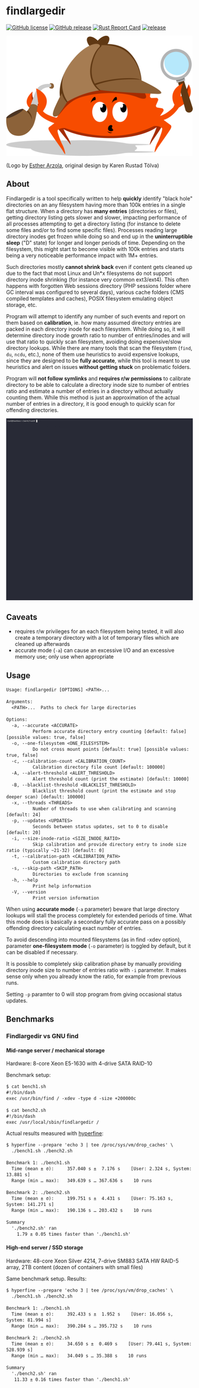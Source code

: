 # findlargedir

[![GitHub license](https://img.shields.io/github/license/dkorunic/findlargedir.svg)](https://github.com/dkorunic/findlargedir/blob/master/LICENSE.txt)
[![GitHub release](https://img.shields.io/github/release/dkorunic/findlargedir.svg)](https://github.com/dkorunic/findlargedir/releases/latest)
[![Rust Report Card](https://rust-reportcard.xuri.me/badge/github.com/dkorunic/findlargedir)](https://rust-reportcard.xuri.me/report/github.com/dkorunic/findlargedir)
[![release](https://github.com/dkorunic/findlargedir/actions/workflows/release.yml/badge.svg)](https://github.com/dkorunic/findlargedir/actions/workflows/release.yml)

![](ferris.png)

(Logo by [Esther Arzola](https://www.redbubble.com/people/earzola/shop), original design by Karen Rustad Tölva)

## About

Findlargedir is a tool specifically written to help **quickly** identify "black hole" directories on an any filesystem having more than 100k entries in a single flat structure. When a directory has **many entries** (directories or files), getting directory listing gets slower and slower, impacting performance of all processes attempting to get a directory listing (for instance to delete some files and/or to find some specific files). Processes reading large directory inodes get frozen while doing so and end up in the **uninterruptible sleep** ("D" state) for longer and longer periods of time. Depending on the filesystem, this might start to become visible with 100k entries and starts being a very noticeable performance impact with 1M+ entries.

Such directories mostly **cannot shrink back** even if content gets cleaned up due to the fact that most Linux and Un\*x filesystems do not support directory inode shrinking (for instance very common ext3/ext4). This often happens with forgotten Web sessions directory (PHP sessions folder where GC interval was configured to several days), various cache folders (CMS compiled templates and caches), POSIX filesystem emulating object storage, etc.

Program will attempt to identify any number of such events and report on them based on **calibration**, ie. how many assumed directory entries are packed in each directory inode for each filesystem. While doing so, it will determine directory inode growth ratio to number of entries/inodes and will use that ratio to quickly scan filesystem, avoiding doing expensive/slow directory lookups. While there are many tools that scan the filesystem (`find`, `du`, `ncdu`, etc.), none of them use heuristics to avoid expensive lookups, since they are designed to be **fully accurate**, while this tool is meant to use heuristics and alert on issues **without getting stuck** on problematic folders.

Program will **not follow symlinks** and **requires r/w permissions** to calibrate directory to be able to calculate a directory inode size to number of entries ratio and estimate a number of entries in a directory without actually counting them. While this method is just an approximation of the actual number of entries in a directory, it is good enough to quickly scan for offending directories.

![Demo](demo.gif)

## Caveats

- requires r/w privileges for an each filesystem being tested, it will also create a temporary directory with a lot of temporary files which are cleaned up afterwards
- accurate mode (`-a`) can cause an excessive I/O and an excessive memory use; only use when appropriate

## Usage

```shell
Usage: findlargedir [OPTIONS] <PATH>...

Arguments:
  <PATH>...  Paths to check for large directories

Options:
  -a, --accurate <ACCURATE>
          Perform accurate directory entry counting [default: false] [possible values: true, false]
  -o, --one-filesystem <ONE_FILESYSTEM>
          Do not cross mount points [default: true] [possible values: true, false]
  -c, --calibration-count <CALIBRATION_COUNT>
          Calibration directory file count [default: 100000]
  -A, --alert-threshold <ALERT_THRESHOLD>
          Alert threshold count (print the estimate) [default: 10000]
  -B, --blacklist-threshold <BLACKLIST_THRESHOLD>
          Blacklist threshold count (print the estimate and stop deeper scan) [default: 100000]
  -x, --threads <THREADS>
          Number of threads to use when calibrating and scanning [default: 24]
  -p, --updates <UPDATES>
          Seconds between status updates, set to 0 to disable [default: 20]
  -i, --size-inode-ratio <SIZE_INODE_RATIO>
          Skip calibration and provide directory entry to inode size ratio (typically ~21-32) [default: 0]
  -t, --calibration-path <CALIBRATION_PATH>
          Custom calibration directory path
  -s, --skip-path <SKIP_PATH>
          Directories to exclude from scanning
  -h, --help
          Print help information
  -V, --version
          Print version information
```

When using **accurate mode** (`-a` parameter) beware that large directory lookups will stall the process completely for extended periods of time. What this mode does is basically a secondary fully accurate pass on a possibly offending directory calculating exact number of entries.

To avoid descending into mounted filesystems (as in find -xdev option), parameter **one-filesystem mode** (`-o` parameter) is toggled by default, but it can be disabled if necessary.

It is possible to completely skip calibration phase by manually providing directory inode size to number of entries ratio with `-i` parameter. It makes sense only when you already know the ratio, for example from previous runs.

Setting `-p` paramter to 0 will stop program from giving occasional status updates.

## Benchmarks

### Findlargedir vs GNU find

#### Mid-range server / mechanical storage

Hardware: 8-core Xeon E5-1630 with 4-drive SATA RAID-10

Benchmark setup:

```shell
$ cat bench1.sh
#!/bin/dash
exec /usr/bin/find / -xdev -type d -size +200000c

$ cat bench2.sh
#!/bin/dash
exec /usr/local/sbin/findlargedir /
```

Actual results measured with [hyperfine](https://github.com/sharkdp/hyperfine):

```shell
$ hyperfine --prepare 'echo 3 | tee /proc/sys/vm/drop_caches' \
  ./bench1.sh ./bench2.sh

Benchmark 1: ./bench1.sh
  Time (mean ± σ):     357.040 s ±  7.176 s    [User: 2.324 s, System: 13.881 s]
  Range (min … max):   349.639 s … 367.636 s    10 runs

Benchmark 2: ./bench2.sh
  Time (mean ± σ):     199.751 s ±  4.431 s    [User: 75.163 s, System: 141.271 s]
  Range (min … max):   190.136 s … 203.432 s    10 runs

Summary
  './bench2.sh' ran
    1.79 ± 0.05 times faster than './bench1.sh'
```

#### High-end server / SSD storage

Hardware: 48-core Xeon Silver 4214, 7-drive SM883 SATA HW RAID-5 array, 2TB content (dozen of containers with small files)

Same benchmark setup. Results:

```shell
$ hyperfine --prepare 'echo 3 | tee /proc/sys/vm/drop_caches' \
  ./bench1.sh ./bench2.sh

Benchmark 1: ./bench1.sh
  Time (mean ± σ):     392.433 s ±  1.952 s    [User: 16.056 s, System: 81.994 s]
  Range (min … max):   390.284 s … 395.732 s    10 runs

Benchmark 2: ./bench2.sh
  Time (mean ± σ):     34.650 s ±  0.469 s    [User: 79.441 s, System: 528.939 s]
  Range (min … max):   34.049 s … 35.388 s    10 runs

Summary
  './bench2.sh' ran
   11.33 ± 0.16 times faster than './bench1.sh'
```
